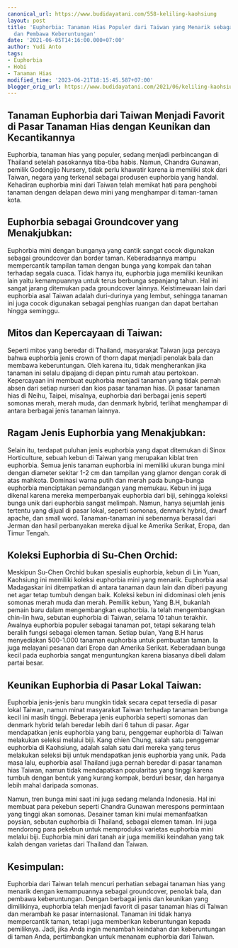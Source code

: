 ```yaml
---
canonical_url: https://www.budidayatani.com/558-keliling-kaohsiung
layout: post
title: 'Euphorbia: Tanaman Hias Populer dari Taiwan yang Menarik sebagai Groundcover
  dan Pembawa Keberuntungan'
date: '2021-06-05T14:16:00.000+07:00'
author: Yudi Anto
tags:
- Euphorbia
- Hobi
- Tanaman Hias
modified_time: '2023-06-21T18:15:45.587+07:00'
blogger_orig_url: https://www.budidayatani.com/2021/06/keliling-kaohsiung-cari-euphorbia.html
---
```


<h2>Tanaman Euphorbia dari Taiwan Menjadi Favorit di Pasar Tanaman Hias dengan Keunikan dan Kecantikannya</h2><p>Euphorbia, tanaman hias yang populer, sedang menjadi perbincangan di Thailand setelah pasokannya tiba-tiba habis. Namun, Chandra Gunawan, pemilik Godongijo Nursery, tidak perlu khawatir karena ia memiliki stok dari Taiwan, negara yang terkenal sebagai produsen euphorbia yang handal. Kehadiran euphorbia mini dari Taiwan telah memikat hati para penghobi tanaman dengan delapan dewa mini yang menghampar di taman-taman kota.</p><h2>Euphorbia sebagai Groundcover yang Menakjubkan:</h2><p>Euphorbia mini dengan bunganya yang cantik sangat cocok digunakan sebagai groundcover dan border taman. Keberadaannya mampu mempercantik tampilan taman dengan bunga yang kompak dan tahan terhadap segala cuaca. Tidak hanya itu, euphorbia juga memiliki keunikan lain yaitu kemampuannya untuk terus berbunga sepanjang tahun. Hal ini sangat jarang ditemukan pada groundcover lainnya. Keistimewaan lain dari euphorbia asal Taiwan adalah duri-durinya yang lembut, sehingga tanaman ini juga cocok digunakan sebagai penghias ruangan dan dapat bertahan hingga seminggu.</p><h2>Mitos dan Kepercayaan di Taiwan:</h2><p>Seperti mitos yang beredar di Thailand, masyarakat Taiwan juga percaya bahwa euphorbia jenis crown of thorn dapat menjadi penolak bala dan membawa keberuntungan. Oleh karena itu, tidak mengherankan jika tanaman ini selalu dipajang di depan pintu rumah atau pertokoan. Kepercayaan ini membuat euphorbia menjadi tanaman yang tidak pernah absen dari setiap nurseri dan kios pasar tanaman hias. Di pasar tanaman hias di Neihu, Taipei, misalnya, euphorbia dari berbagai jenis seperti somonas merah, merah muda, dan denmark hybrid, terlihat menghampar di antara berbagai jenis tanaman lainnya.</p><h2>Ragam Jenis Euphorbia yang Menakjubkan:</h2><p>Selain itu, terdapat puluhan jenis euphorbia yang dapat ditemukan di Sinox Horticulture, sebuah kebun di Taiwan yang merupakan kiblat tren euphorbia. Semua jenis tanaman euphorbia ini memiliki ukuran bunga mini dengan diameter sekitar 1-2 cm dan tampilan yang glamor dengan corak di atas mahkota. Dominasi warna putih dan merah pada bunga-bunga euphorbia menciptakan pemandangan yang memukau. Kebun ini juga dikenal karena mereka memperbanyak euphorbia dari biji, sehingga koleksi bunga unik dari euphorbia sangat melimpah. Namun, hanya sejumlah jenis tertentu yang dijual di pasar lokal, seperti somonas, denmark hybrid, dwarf apache, dan small word. Tanaman-tanaman ini sebenarnya berasal dari Jerman dan hasil perbanyakan mereka dijual ke Amerika Serikat, Eropa, dan Timur Tengah.</p><h2>Koleksi Euphorbia di Su-Chen Orchid:</h2><p>Meskipun Su-Chen Orchid bukan spesialis euphorbia, kebun di Lin Yuan, Kaohsiung ini memiliki koleksi euphorbia mini yang menarik. Euphorbia asal Madagaskar ini ditempatkan di antara tanaman daun lain dan diberi payung net agar tetap tumbuh dengan baik. Koleksi kebun ini didominasi oleh jenis somonas merah muda dan merah. Pemilik kebun, Yang B.H, bukanlah pemain baru dalam mengembangkan euphorbia. Ia telah mengembangkan chin-lin hwa, sebutan euphorbia di Taiwan, selama 10 tahun terakhir. Awalnya euphorbia populer sebagai tanaman pot, tetapi sekarang telah beralih fungsi sebagai elemen taman. Setiap bulan, Yang B.H harus menyediakan 500-1.000 tanaman euphorbia untuk pembuatan taman. Ia juga melayani pesanan dari Eropa dan Amerika Serikat. Keberadaan bunga kecil pada euphorbia sangat menguntungkan karena biasanya dibeli dalam partai besar.</p><h2>Keunikan Euphorbia di Pasar Lokal Taiwan:</h2><p>Euphorbia jenis-jenis baru mungkin tidak secara cepat tersedia di pasar lokal Taiwan, namun minat masyarakat Taiwan terhadap tanaman berbunga kecil ini masih tinggi. Beberapa jenis euphorbia seperti somonas dan denmark hybrid telah beredar lebih dari 6 tahun di pasar. Agar mendapatkan jenis euphorbia yang baru, penggemar euphorbia di Taiwan melakukan seleksi melalui biji. Kang chien Chung, salah satu penggemar euphorbia di Kaohsiung, adalah salah satu dari mereka yang terus melakukan seleksi biji untuk mendapatkan jenis euphorbia yang unik. Pada masa lalu, euphorbia asal Thailand juga pernah beredar di pasar tanaman hias Taiwan, namun tidak mendapatkan popularitas yang tinggi karena tumbuh dengan bentuk yang kurang kompak, berduri besar, dan harganya lebih mahal daripada somonas.</p><p>Namun, tren bunga mini saat ini juga sedang melanda Indonesia. Hal ini membuat para pekebun seperti Chandra Gunawan merespons permintaan yang tinggi akan somonas. Desainer taman kini mulai memanfaatkan poysian, sebutan euphorbia di Thailand, sebagai elemen taman. Ini juga mendorong para pekebun untuk memproduksi varietas euphorbia mini melalui biji. Euphorbia mini dari tanah air juga memiliki keindahan yang tak kalah dengan varietas dari Thailand dan Taiwan.</p><h2>Kesimpulan:</h2><p>Euphorbia dari Taiwan telah mencuri perhatian sebagai tanaman hias yang menarik dengan kemampuannya sebagai groundcover, penolak bala, dan pembawa keberuntungan. Dengan berbagai jenis dan keunikan yang dimilikinya, euphorbia telah menjadi favorit di pasar tanaman hias di Taiwan dan merambah ke pasar internasional. Tanaman ini tidak hanya mempercantik taman, tetapi juga memberikan keberuntungan kepada pemiliknya. Jadi, jika Anda ingin menambah keindahan dan keberuntungan di taman Anda, pertimbangkan untuk menanam euphorbia dari Taiwan.</p>